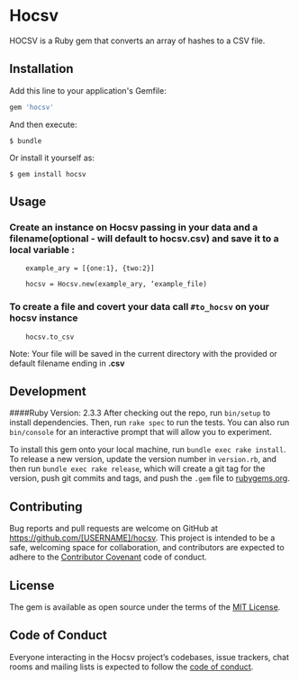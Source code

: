 # Hocsv

HOCSV is a Ruby gem that converts an array of hashes to a CSV file.

## Installation

Add this line to your application's Gemfile:

```ruby
gem 'hocsv'
```

And then execute:

    $ bundle

Or install it yourself as:

    $ gem install hocsv

## Usage
### Create an instance on Hocsv passing in your data and a filename(optional - will default to hocsv.csv) and save it to a local variable :

```
	example_ary = [{one:1}, {two:2}]
```
```
	hocsv = Hocsv.new(example_ary, ‘example_file)
```

### To create a file and covert your data call `#to_hocsv` on your hocsv instance
```
	hocsv.to_csv
```

Note: Your file will be saved in the current directory with the provided or default filename ending in  **.csv**

## Development
####Ruby Version: 2.3.3
After checking out the repo, run `bin/setup` to install dependencies. Then, run `rake spec` to run the tests. You can also run `bin/console` for an interactive prompt that will allow you to experiment.

To install this gem onto your local machine, run `bundle exec rake install`. To release a new version, update the version number in `version.rb`, and then run `bundle exec rake release`, which will create a git tag for the version, push git commits and tags, and push the `.gem` file to [rubygems.org](https://rubygems.org).

## Contributing

Bug reports and pull requests are welcome on GitHub at https://github.com/[USERNAME]/hocsv. This project is intended to be a safe, welcoming space for collaboration, and contributors are expected to adhere to the [Contributor Covenant](http://contributor-covenant.org) code of conduct.

## License

The gem is available as open source under the terms of the [MIT License](https://opensource.org/licenses/MIT).

## Code of Conduct

Everyone interacting in the Hocsv project’s codebases, issue trackers, chat rooms and mailing lists is expected to follow the [code of conduct](https://github.com/[tyrantdavis]/hocsv/blob/master/CODE_OF_CONDUCT.md).
